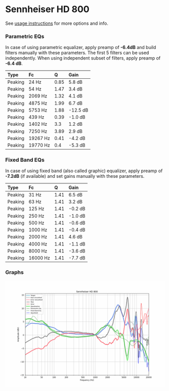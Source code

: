 # Sennheiser HD 800
See [usage instructions](https://github.com/jaakkopasanen/AutoEq#usage) for more options and info.

### Parametric EQs
In case of using parametric equalizer, apply preamp of **-6.4dB** and build filters manually
with these parameters. The first 5 filters can be used independently.
When using independent subset of filters, apply preamp of **-6.4 dB**.

| Type    | Fc       |    Q | Gain     |
|:--------|:---------|:-----|:---------|
| Peaking | 24 Hz    | 0.85 | 5.8 dB   |
| Peaking | 54 Hz    | 1.47 | 3.4 dB   |
| Peaking | 2069 Hz  | 1.32 | 4.1 dB   |
| Peaking | 4875 Hz  | 1.99 | 6.7 dB   |
| Peaking | 5753 Hz  | 1.88 | -12.5 dB |
| Peaking | 439 Hz   | 0.39 | -1.0 dB  |
| Peaking | 1402 Hz  | 3.3  | 1.2 dB   |
| Peaking | 7250 Hz  | 3.89 | 2.9 dB   |
| Peaking | 19267 Hz | 0.41 | -4.2 dB  |
| Peaking | 19770 Hz | 0.4  | -5.3 dB  |

### Fixed Band EQs
In case of using fixed band (also called graphic) equalizer, apply preamp of **-7.2dB**
(if available) and set gains manually with these parameters.

| Type    | Fc       |    Q | Gain    |
|:--------|:---------|:-----|:--------|
| Peaking | 31 Hz    | 1.41 | 6.5 dB  |
| Peaking | 63 Hz    | 1.41 | 3.2 dB  |
| Peaking | 125 Hz   | 1.41 | -0.2 dB |
| Peaking | 250 Hz   | 1.41 | -1.0 dB |
| Peaking | 500 Hz   | 1.41 | -0.6 dB |
| Peaking | 1000 Hz  | 1.41 | -0.4 dB |
| Peaking | 2000 Hz  | 1.41 | 4.6 dB  |
| Peaking | 4000 Hz  | 1.41 | -1.1 dB |
| Peaking | 8000 Hz  | 1.41 | -3.6 dB |
| Peaking | 16000 Hz | 1.41 | -7.7 dB |

### Graphs
![](./Sennheiser%20HD%20800.png)
